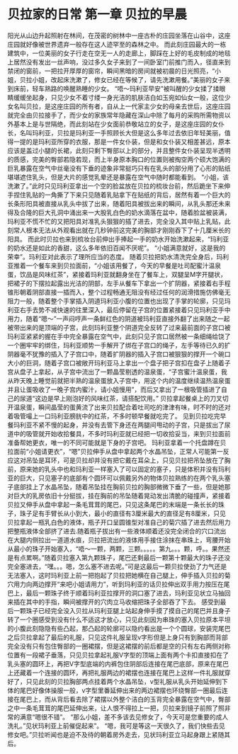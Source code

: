 # 贝拉家的日常 第一章 贝拉的早晨

阳光从山边升起照射在林间，在茂密的树林中一座古朴的庄园坐落在山谷中，这座庄园就好像被世界遗弃一般存在这人迹罕至的森林之中。
而此刻庄园最大的一栋建筑中，一位美丽的女子行走在空无一人的走廊上，脚踩在上好的毛皮制成的地毯上居然没有发出一丝声响，没过多久女子来到了一间卧室门前推门而入，径直来到禁闭的窗前，一把拉开厚厚的窗帘，瞬间黑暗的房间就被初晨的日光照亮，“小姐，贝拉小姐，改起床洗漱了，修女已经在等候了，请先洗漱用餐。”美丽的女子来到床前，轻车熟路的唤醒熟睡的少女。
“唔～玛利亚早安”被叫醒的少女揉了揉眼睛缓缓坐起身，只见少女不着寸缕一身光洁的肌肤洁白如玉宛如仙女一般，这位少女名叫贝拉，是这座庄园的所有者，自从上一代家主少女的母亲去世后，这座庄园就完全由贝拉接手了，而少女的家族常年隐藏在深山中除了每月的采购所需物资以外基本上是与世隔绝，而此刻站在少女面前恭敬站立的女子，是这座庄园的女仆长，名叫玛利亚，贝拉是玛利亚一手照顾长大但是这么多年过去依旧年轻美丽，值得一提的是玛利亚所穿的衣服，那是一件女仆装，但是和女仆装又相差甚远，原本应该是盖过小腿的长裙，此刻只剩下臀部以上的部分，并且整件女仆装呈现半透明的质感，完美的臀部若隐若现，而上半身原本胸口的位置则被掏空两个硕大饱满的巨乳暴露在空气中丝毫没有下垂的迹象非常挺巧只有在乳头的部分用了心形的贴纸堪堪遮住乳头，但是大片的感觉乳晕还是暴露在空气中随时都能看到。
“小姐，该洗漱了。”此时只见玛利亚拿出一个空的脸盆放在贝拉的梳妆台前，然后跪坐下来伸手捏住乳贴的一角撕了下来只见随着乳贴拿下在贴纸的背后，居然有着一个巨大的长条形阳具被直接从乳头中拔了出来，随着阳具被拔出来的瞬间，从乳头那还未来得及合隆的巨大孔洞中涌出来一大股乳白色的奶水滴落在盆中，随着脸盆被装满，玛利亚不慌不忙的又把阳具对准乳头狠狠的插了进去，完全没入其中贴上乳贴，此刻常人根本无法从外观看出就在几秒钟前这完美的胸部才刚刚吞下了十几厘米长的阳具。
而此时贝拉也来到梳妆台前伸出手捧起一手的奶水开始洗漱起来，“玛利亚的奶水还是如此的香甜，这么多年依旧百闻不厌呢”。
“小姐满意就好，这是我的荣幸”。玛利亚对此表示了理所应当的态度。
随着贝拉把奶水清洗完全身后，玛利亚推着一个餐车来到贝拉面前，“小姐该用餐了，今天的早餐是吐司配蜜汁温泉蛋，饮品是风味红茶”，紧接着玛利亚就翻身坐在了餐车上，双腿呈M字开腿状，把裙子的下摆拉起露出光洁的阴部，左手从餐车下拿出一个扩阴器，紧接着右手程锥形朝着阴部直接一插而入，整个过程畅通无阻没有经过任何的润滑措施仿佛毫无阻力一般，随着整个手掌插入阴道玛利亚小腹的位置也出现了手掌的轮廓，只见玛利亚右手去势不减快速的往里深入，最后停留在子宫的位置紧接着只见玛利亚手中用力，随着“嗯～”一声闷哼声一条鲜红色的阴道被玛利亚直接外翻了出来随之一起被带出来的是顶端的子宫，此刻玛利亚整个阴道完全反转了过来最前面的子宫口被玛利亚紧紧的握在手中完全暴露在空气中，此刻只见子宫口居然被一条细绳给饶了一个圈牢牢的绑住，玛利亚顺势一手解开了绑在子宫口的绳子，左手等待已久的扩阴器毫不犹豫的插入了子宫口中，随着扩阴器的插入子宫口被狠狠的撑开一个碗口大小的巨洞，随着子宫口被敞开玛利亚马上拿出一个盘子把子宫扣在盘子上随着子宫从盘子上拿起，从子宫中流出了一颗晶莹剔透的温泉蛋，“子宫蜜汁温泉蛋，我从昨天晚上睡觉前就把半熟的温泉蛋放入子宫中，用这个内的温度继续温热温泉蛋并且让蛋吸收了一晚子宫内蜜汁，请小姐慢用”，而后又拿出了一根吸管插进了自己的尿道“这边是早上刚泡好的风味红茶，请搭配饮用。”
贝拉拿起餐桌上的刀叉切开温泉蛋，瞬间晶莹的蛋黄流了出来贝拉配合着吐司吃的津津有味，时不时的还对着吸管嘬上一口玛利亚膀胱中的红茶，不多时顿早餐就吃完了。
见到贝拉吃完早餐玛利亚不紧不慢的起身，并没有去管下身还在两腿间甩动的子宫，只是拔出了尿道中的吸管就开始收拾餐具，不多时玛利亚就已经把一切收拾妥当，来到贝拉面前准备帮她更衣，唯一的不同可能就是下身的子宫吧。
玛利亚拿着一个托盘蹲在贝拉面前“小姐请更衣”，“嗯”贝拉伸手从盘中拿起两个水晶吊坠，正常人可能第一反应这对吊坠是耳环，可是贝拉却并没有把它戴在耳朵上，只见贝拉把吊坠放在了胸前，原来她的乳头中也和玛利亚一样塞入了可以固定的塞子，只是体积并没有玛利亚的巨大，只见塞子的底部有个圆环可以佩戴另外的物体贝拉熟练的在两个乳头塞子底部挂上了水晶吊坠，随着吊坠挂在胸前贝拉的胸部微微下垂了一些，但是她那对巨大的乳房依旧十分挺拔，挂在胸前的吊坠随着晃动发出清脆的碰撞声，紧接着贝拉又伸手从盘中拿起一条毛茸茸的尾巴，只见这条尾巴的末端是一条长长的珠子，珠子足有手臂长从小到大，最小的直径有3厘米最大的直径足有8厘米，只见贝拉拿起一瓶乳白色的液体，瓶子开口呈圆锥型对准自己的菊穴插了进去然后用力把整瓶液体全部挤了进去.随着瓶子拔出有一些液体顺着还没完全闭合的穴口流出在大腿内侧拉出一道道水痕，贝拉把流出的液体用手接住涂抹在串珠上，弯腰开始从最小的珠子开始塞入，“唔～一颗，两颗，三颗。。。。。第九。。。颗，呼。。果然还是有点累啊。”随着贝拉塞入第九颗珠子，尾巴还剩最后一颗第十颗最大的珠子还没完全塞进去，“嘿。。。嗯，怎么塞不进去呢。”可是这最后一颗贝拉使劲了力气还是无法塞入，这时玛利亚上前一把抱起了贝拉把她横在自己腿上，伸手插入贝拉的菊穴用力向两边撑开“来吧小姐请用力”，听到玛利亚的话贝拉伸出双手用力按压在尾巴上，最后一颗珠子终于顺着玛利亚拉撑开的洞口塞了进去，玛利亚见状立马抽回来插在其中的手指，瞬间被撑开的穴肉立马收缩把珠子全部吞了下去。
感受到最后一颗珠子已经完全没入贝拉从玛利亚腿上站起身伸手摸了摸自己的尾巴并且身子转了一个圈感受到没有什么不适这才放心，只见此刻因为串珠的塞入贝拉原本平坦的小腹此刻隐隐有些凸起，那凸起的轮廓可以隐约看出是一个个圆球，安装完尾巴之后贝拉拿起了最后的礼服，只见这件礼服呈现v字形但是上身只有到胸部而背部完全没有只有包住臀部的一圈裙摆，但是这裙摆的前后都是空的只有左右两侧对称位置有一段裙子垂落，只见贝拉拿起礼服V字型的顶端上面有两个卡扣直接扣在了乳头塞的圆环上，再把V字型底端的内裤包住阴部后连接在尾巴底部，原来在尾巴上还藏着一个连接的圆环，再把礼服两边的裙摆也连接在尾巴上这样一件礼服就穿好了，只见此刻的贝拉胸部两点挂着两个水晶吊坠，v型礼服从乳头开始延伸到下体的尾巴好像体操服一般，v字型里番延伸出来的两边裙摆也环绕臀部一圈最后连接在尾巴上，而从背后看去除了裙摆以外整个洁白的玉背完全暴露在空气中，臀部之中一条毛茸茸的尾巴延伸出来，让人恨不得拉上一把，贝拉来到镜子前照了照非常的满意“嗯很不错”。
“那么小姐，差不多该去见修女了，今天可是您重要的成人洗礼。”见状玛利亚上前催促起来”。
“嗯，我可是等这一天很久了，我们快些去见修女吧。”贝拉听闻也是迫不及待的朝着房外走去，见状玛利亚立马起身跟上紧随其后。

